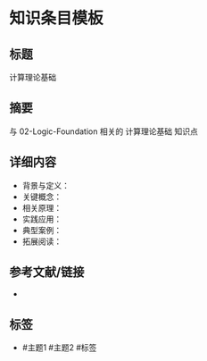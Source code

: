 # 知识条目模板

## 标题

计算理论基础

## 摘要

与 02-Logic-Foundation 相关的 计算理论基础 知识点

## 详细内容

- 背景与定义：
- 关键概念：
- 相关原理：
- 实践应用：
- 典型案例：
- 拓展阅读：

## 参考文献/链接

-

## 标签

- #主题1 #主题2 #标签
